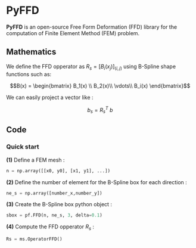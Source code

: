 # PyFFD

**PyFFD** is an open-source Free Form Deformation (FFD) library for the computation of Finite Element Method (FEM) problem.

## Mathematics
We define the FFD opperator as $R_s = \left[ B_i \left(  x_j \right) \right]_{(i,j)}$ using B-Spline shape functions such as:

```math
B(x) = 
    \begin{bmatrix}
        B_1(x) \\
        B_2(x)\\
        \vdots\\
        B_i(x)
    \end{bmatrix}
```

We can easily project a vector like :

$$ b_s = R_s^T ~ b  $$
## Code
### Quick start

**(1)** Define a FEM mesh :
```python
n = np.array([[x0, y0], [x1, y1], ...])
```

**(2)** Define the number of element for the B-Spline box for each direction :
```python
ne_s = np.array([number_x,number_y])
```

**(3)** Create the B-Spline box python object : 
```python
sbox = pf.FFD(n, ne_s, 3, delta=0.1)
```

**(4)** Compute the FFD opperator $R_s$ :
```python
Rs = ms.OperatorFFD()
```